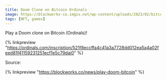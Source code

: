 ```yaml
---
title: Doom Clone on Bitcoin Ordinals
image: https://blockworks-co.imgix.net/wp-content/uploads/2023/02/bitcoindoom3.gif
tags: [NFT, games]
---
```


Play a Doom clone on Bitcoin (Ordinals)!

{% linkpreview "https://ordinals.com/inscription/521f8eccffa4c41a3a7728dd012ea5a4a02feed81f41159231251ecf1e5c79dai0" %}

Source:

{% linkpreview "https://blockworks.co/news/play-doom-bitcoin" %}